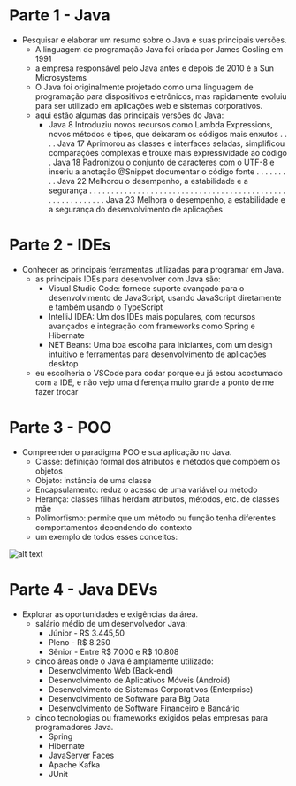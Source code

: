 # Parte 1 - Java
- Pesquisar e elaborar um resumo sobre o Java e suas principais versões.
    - A linguagem de programação Java foi criada por James Gosling em 1991
    - a empresa responsável pelo Java antes e depois de 2010 é a  Sun Microsystems
    - O Java foi originalmente projetado como uma linguagem de programação para dispositivos eletrônicos, mas rapidamente evoluiu para ser utilizado em aplicações web e sistemas corporativos.
    - aqui estão algumas das principais versões do Java:
      - Java 8
        Introduziu novos recursos como Lambda Expressions, novos métodos e tipos, que deixaram os códigos mais enxutos . . . .
      Java 17
        Aprimorou as classes e interfaces seladas, simplificou comparações complexas e trouxe mais expressividade ao código .
      Java 18
        Padronizou o conjunto de caracteres com o UTF-8 e inseriu a anotação @Snippet documentar o código fonte . . . . . . . . . 
      Java 22
        Melhorou o desempenho, a estabilidade e a segurança . . . . . . . . . . . . . . . . . . . . . . .
        . . . . . . . . . . . . . . . . . . . . . . . . . . . . . . . . . . . 
      Java 23
        Melhora o desempenho, a estabilidade e a segurança do desenvolvimento de aplicações 
# Parte 2 - IDEs
- Conhecer as principais ferramentas utilizadas para programar em Java.
    - as principais IDEs para desenvolver com Java são: 
        - Visual Studio Code: fornece suporte avançado para o desenvolvimento de JavaScript, usando JavaScript diretamente e também usando o TypeScript
        - IntelliJ IDEA: Um dos IDEs mais populares, com recursos avançados e integração com frameworks como Spring e Hibernate 
        - NET Beans: Uma boa escolha para iniciantes, com um design intuitivo e ferramentas para desenvolvimento de aplicações desktop
    - eu escolheria o VSCode para codar porque eu já estou acostumado com a IDE, e não vejo uma diferença muito grande a ponto de me fazer trocar
# Parte 3 - POO
- Compreender o paradigma POO e sua aplicação no Java.
    - Classe: definição formal dos atributos e métodos que compõem os objetos
    - Objeto: instância de uma classe
    - Encapsulamento: reduz o acesso de uma variável ou método
    - Herança: classes filhas herdam atributos, métodos, etc. de classes mãe
    - Polimorfismo: permite que um método ou função tenha diferentes comportamentos dependendo do contexto
    - um exemplo de todos esses conceitos: 

![alt text](POO.png)

# Parte 4 - Java DEVs
- Explorar as oportunidades e exigências da área.
    - salário médio de um desenvolvedor Java:
      - Júnior -  R$ 3.445,50
      - Pleno -  R$ 8.250
      - Sênior -  Entre R$ 7.000 e R$ 10.808
    - cinco áreas onde o Java é amplamente utilizado:
      - Desenvolvimento Web (Back-end)
      - Desenvolvimento de Aplicativos Móveis (Android)
      - Desenvolvimento de Sistemas Corporativos (Enterprise)
      - Desenvolvimento de Software para Big Data
      - Desenvolvimento de Software Financeiro e Bancário
    - cinco tecnologias ou frameworks exigidos pelas empresas para programadores Java.
      - Spring
      - Hibernate
      - JavaServer Faces
      - Apache Kafka
      - JUnit